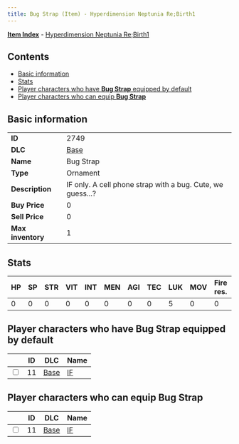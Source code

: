 ```yaml
---
title: Bug Strap (Item) - Hyperdimension Neptunia Re;Birth1
---
```


[**Item Index**](/neptunia/rb1/item/index.html) - [Hyperdimension Neptunia Re;Birth1](/neptunia/rb1)

## Contents

- [Basic information](#basic-information)
- [Stats](#stats)
- [Player characters who have **Bug Strap** equipped by default](#player-characters-who-have-bug-strap-equipped-by-default)
- [Player characters who can equip **Bug Strap**](#player-characters-who-can-equip-bug-strap)
## Basic information

|   |   |
| -- | -- |
| **ID** | 2749 |
| **DLC** | [Base](/neptunia/rb1/dlc/1-base.html) |
| **Name** | Bug Strap |
| **Type** | Ornament |
| **Description** | IF only. A cell phone strap with a bug. Cute, we guess...? |
| **Buy Price** | 0 |
| **Sell Price** | 0 |
| **Max inventory** | 1 |


## Stats

| HP | SP | STR | VIT | INT | MEN | AGI | TEC | LUK | MOV | Fire res. | Ice res. | Wind res. | Lightning res. |
| -- | -- | --- | --- | --- | --- | --- | --- | --- | --- | --------- | -------- | --------- | -------------- |
| 0 | 0 | 0 | 0 | 0 | 0 | 0 | 0 | 5 | 0 | 0 | 0 | 0 | 0 |


## Player characters who have **Bug Strap** equipped by default

|    | ID | DLC | Name |
| -- | -- | --- | ---- |
| <input type="checkbox" id="rb1-player-1-11" class="trackbox" /> | 11 | [Base](/neptunia/rb1/dlc/1-base.html) | [IF](/neptunia/rb1/player/1-11-if.html) |


## Player characters who can equip **Bug Strap**

|    | ID | DLC | Name |
| -- | -- | --- | ---- |
| <input type="checkbox" id="rb1-player-1-11" class="trackbox" /> | 11 | [Base](/neptunia/rb1/dlc/1-base.html) | [IF](/neptunia/rb1/player/1-11-if.html) |
